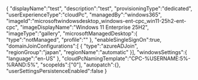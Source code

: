 {
  "displayName":"test",
  "description":"test",
  "provisioningType":"dedicated",
  "userExperienceType":"cloudPc",
  "managedBy":"windows365",
  "imageId":"microsoftwindowsdesktop_windows-ent-cpc_win11-25h2-ent-cpc",
  "imageDisplayName":"Windows 11 Enterprise 25H2",
  "imageType":"gallery",
  "microsoftManagedDesktop":{
    "type":"notManaged",
    "profile":""
  },
  "enableSingleSignOn":true,
  "domainJoinConfigurations":[
    {
      "type":"azureADJoin",
      "regionGroup":"japan",
      "regionName":"automatic"
    }],
  "windowsSettings":{
    "language":"en-US"
    },
  "cloudPcNamingTemplate":"CPC-%USERNAME:5%-%RAND:5%",
  "scopeIds":["0"],
  "autopatch":{},
  "userSettingsPersistenceEnabled":false
}